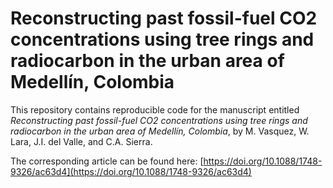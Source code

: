 # Reconstructing past fossil-fuel CO2 concentrations using tree rings and radiocarbon in the urban area of Medellín, Colombia

This repository contains reproducible code for the manuscript entitled *Reconstructing past fossil-fuel CO2 concentrations using tree rings and radiocarbon in the urban area of Medellín, Colombia*, by M. Vasquez, W. Lara, J.I. del Valle, and C.A. Sierra.

The corresponding article can be found here: [https://doi.org/10.1088/1748-9326/ac63d4](https://doi.org/10.1088/1748-9326/ac63d4)

